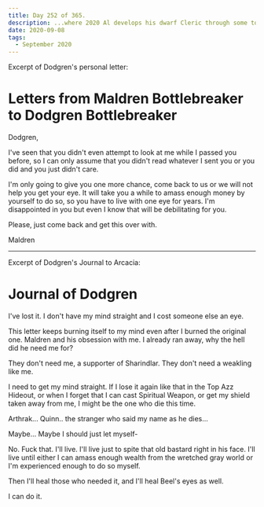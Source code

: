 ```yaml
---
title: Day 252 of 365.
description: ...where 2020 Al develops his dwarf Cleric through some tough times.
date: 2020-09-08
tags:
  - September 2020
---
```


Excerpt of Dodgren's personal letter:
# Letters from Maldren Bottlebreaker to Dodgren Bottlebreaker

Dodgren,

I've seen that you didn't even attempt to look at me while I passed you before, so I can only assume that you didn't read whatever I sent you or you did and you just didn't care.

I'm only going to give you one more chance, come back to us or we will not help you get your eye. It will take you a while to amass enough money by yourself to do so, so you have to live with one eye for years. I'm disappointed in you but even I know that will be debilitating for you.

Please, just come back and get this over with.

Maldren


----
Excerpt of Dodgren's Journal to Arcacia:
# Journal of Dodgren

I've lost it. I don't have my mind straight and I cost someone else an eye. 

This letter keeps burning itself to my mind even after I burned the original one. Maldren and his obsession with me. I already ran away, why the hell did he need me for?

They don't need me, a supporter of Sharindlar. They don't need a weakling like me.

I need to get my mind straight. If I lose it again like that in the Top Azz Hideout, or when I forget that I can cast Spiritual Weapon, or get my shield taken away from me, I might be the one who die this time.

Arthrak... Quinn.. the stranger who said my name as he dies...

Maybe... Maybe I should just let myself-

No. Fuck that. I'll live. I'll live just to spite that old bastard right in his face.  I'll live until either I can amass enough wealth from the wretched gray world or I'm experienced enough to do so myself.

Then I'll heal those who needed it, and I'll heal Beel's eyes as well.

I can do it.